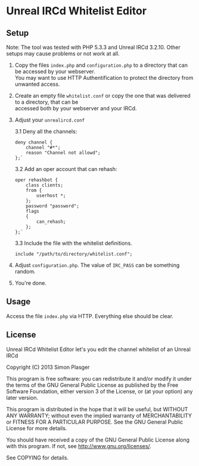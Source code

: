 Unreal IRCd Whitelist Editor
============================

Setup
-----

Note: The tool was tested with PHP 5.3.3 and Unreal IRCd 3.2.10. Other setups may cause problems or not work at all.

1.  Copy the files `index.php` and `configuration.php` to a directory that can be accessed by your webserver.  
    You may want to use HTTP Authentification to protect the directory from unwanted access.

2.  Create an empty file `whitelist.conf` or copy the one that was delivered to a directory, that can be  
    accessed both by your webserver and your IRCd.

3.  Adjust your `unrealircd.conf`

    3.1     Deny all the channels:
    
        deny channel {
            channel "#*";
            reason "Channel not allowd";
        };`
    3.2     Add an oper account that can rehash:

        oper rehashbot {
            class clients;
            from {
                userhost *;
            };
            password "password";
            flags
            {
                can_rehash;
            };
        };`

    3.3     Include the file with the whitelist definitions.

        include "/path/to/directory/whitelist.conf";
            
4. Adjust `configuration.php`. The value of `IRC_PASS` can be something random.
5. You're done.

Usage
-----

Access the file `index.php` via HTTP. Everything else should be clear.

License
-------

Unreal IRCd Whitelist Editor let's you edit the channel whitelist of an Unreal IRCd

Copyright (C) 2013 Simon Plasger

This program is free software: you can redistribute it and/or modify
it under the terms of the GNU General Public License as published by
the Free Software Foundation, either version 3 of the License, or
(at your option) any later version.

This program is distributed in the hope that it will be useful,
but WITHOUT ANY WARRANTY; without even the implied warranty of
MERCHANTABILITY or FITNESS FOR A PARTICULAR PURPOSE.  See the
GNU General Public License for more details.

You should have received a copy of the GNU General Public License
along with this program.  If not, see <http://www.gnu.org/licenses/>.

See COPYING for details.

